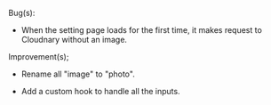 Bug(s):

-   When the setting page loads for the first time, it makes request to Cloudnary without an image.

Improvement(s);

-   Rename all "image" to "photo".

-   Add a custom hook to handle all the inputs.
